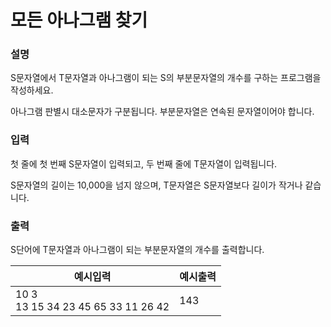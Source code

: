# 모든 아나그램 찾기
### 설명

S문자열에서 T문자열과 아나그램이 되는 S의 부분문자열의 개수를 구하는 프로그램을 작성하세요.

아나그램 판별시 대소문자가 구분됩니다. 부분문자열은 연속된 문자열이어야 합니다.


### 입력
첫 줄에 첫 번째 S문자열이 입력되고, 두 번째 줄에 T문자열이 입력됩니다.

S문자열의 길이는 10,000을 넘지 않으며, T문자열은 S문자열보다 길이가 작거나 같습니다.


### 출력
S단어에 T문자열과 아나그램이 되는 부분문자열의 개수를 출력합니다.


| 예시입력                  | 예시출력 |
|-----------------------|------|
| 10 3 <br/>13 15 34 23 45 65 33 11 26 42| 143  |

